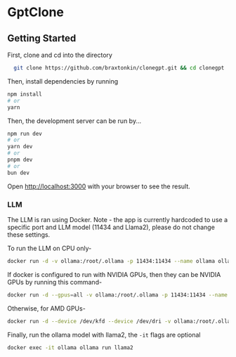# GptClone

## Getting Started
First, clone and cd into the directory

```bash
  git clone https://github.com/braxtonkin/clonegpt.git && cd clonegpt
```

Then, install dependencies by running 
```bash
npm install
# or
yarn
```

Then, the development server can be run by...
```bash
npm run dev
# or
yarn dev
# or
pnpm dev
# or
bun dev
```

Open [http://localhost:3000](http://localhost:3000) with your browser to see the result.


### LLM

The LLM is ran using Docker. Note - the app is currently hardcoded to use a specific port and LLM model (11434 and Llama2), please do not change these settings.

To run the LLM on CPU only-
```bash
docker run -d -v ollama:/root/.ollama -p 11434:11434 --name ollama ollama/ollama
```

If docker is configured to run with NVIDIA GPUs, then they can be NVIDIA GPUs by running this command-
```bash
docker run -d --gpus=all -v ollama:/root/.ollama -p 11434:11434 --name ollama ollama/ollama
```

Otherwise, for AMD GPUs-
```bash
docker run -d --device /dev/kfd --device /dev/dri -v ollama:/root/.ollama -p 11434:11434 --name ollama ollama/ollama:rocm
```

Finally, run the ollama model with llama2, the `-it` flags are optional

```bash
docker exec -it ollama ollama run llama2
```

